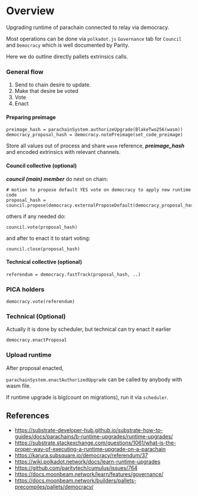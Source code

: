 # Overview

Upgrading runtime of parachain connected to relay via democracy.

Most operations can be done via `polkadot.js` `Governance` tab for `Council` and  `Democracy` which is well documented by Parity. 

Here we do outline directly pallets extrinsics calls.

### General flow

1. Send to chain desire to update.
2. Make that desire be voted
3. Vote
4. Enact

#### Preparing preimage

```scale
preimage_hash = parachainSystem.authorizeUpgrade(BlakeTwo256(wasm))
democracy_proposal_hash = democracy.notePreimage(set_code_preimage)
```

Store all values out of process and share `wasm` reference, ***preimage_hash*** and encoded extrinsics with relevant channels.

#### Council collective (optional)

***council (main) member*** do next on chain:

```scale
# motion to propose default YES vote on democracy to apply new runtime code
proposal_hash = council.propose(democracy.externalProposeDefault(democracy_proposal_hash))
```

others if any needed do:

```scale
council.vote(proposal_hash)
```

and after to enact it to start voting:

```scale
council.close(proposal_hash)
```

#### Technical collective (optional)

```scale
referendum = democracy.fastTrack(proposal_hash, ..)
```

### PICA holders

```scale
democracy.vote(referendum)
```

### Technical (Optional)

Actually it is done by scheduler, but technical can try enact it earlier

```scale
democracy.enactProposal
```

### Upload runtime

After proposal enacted,

`parachainSystem.enactAuthorizedUpgrade` can be called by anybody with wasm file. 

If runtime upgrade is big(count on migrations), run it via `scheduler`. 


## References

- https://substrate-developer-hub.github.io/substrate-how-to-guides/docs/parachains/b-runtime-upgrades/runtime-upgrades/
- https://substrate.stackexchange.com/questions/1061/what-is-the-proper-way-of-executing-a-runtime-upgrade-on-a-parachain
- https://karura.subsquare.io/democracy/referendum/37
- https://wiki.polkadot.network/docs/learn-runtime-upgrades
- https://github.com/paritytech/cumulus/issues/764
- https://docs.moonbeam.network/learn/features/governance/
- https://docs.moonbeam.network/builders/pallets-precompiles/pallets/democracy/